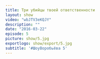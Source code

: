 ```yaml
---
title: Три убийцы твоей ответственности
layout: show
video: "wbJTV3eKQJY"
description: ""
date: "2016-03-22"
episode: 5
picture: show/5.jpg
exportlogo: show/export/5.jpg
subtitle: '#ШоуВоробьёва 5'
---
```

